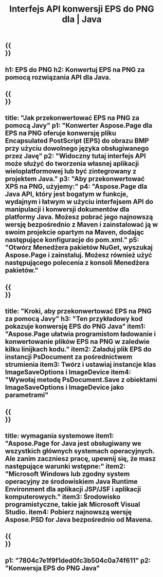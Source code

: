 ﻿---
translation: true
template: /_templates/_conversion-child-java.md
title: Interfejs API konwersji EPS do PNG dla | Java
url: /java/conversion/eps-to-png/
description: Przykładowy kod konwersji Java dla formatu EPS do pliku PNG. Użyj tego przykładowego kodu, aby przekonwertować plik EPS na PNG w dowolnej aplikacji internetowej lub aplikacji opartej na języku Java.
informat: EPS
outformat: PNG
otherformats: XPS PS
---

{{<section banner>}}
---
h1: EPS do PNG
h2: Konwertuj EPS na PNG za pomocą rozwiązania API dla Java.
---

{{<section overview>}}
---
title: "Jak przekonwertować EPS na PNG za pomocą Javy"
p1: "Konwerter Aspose.Page dla EPS na PNG oferuje konwersję pliku Encapsulated PostScript (EPS) do obrazu BMP przy użyciu dowolnego języka obsługiwanego przez Javę"
p2: "Widoczny tutaj interfejs API może służyć do tworzenia własnej aplikacji wieloplatformowej lub być zintegrowany z projektem Java."
p3: "Aby przekonwertować XPS na PNG, użyjemy:"
p4: "Aspose.Page dla Java API, który jest bogatym w funkcje, wydajnym i łatwym w użyciu interfejsem API do manipulacji i konwersji dokumentów dla platformy Java. Możesz pobrać jego najnowszą wersję bezpośrednio z Maven i zainstalować ją w swoim projekcie opartym na Maven, dodając następujące konfiguracje do pom.xml."
p5: "Otwórz Menedżera pakietów NuGet, wyszukaj Aspose.Page i zainstaluj. Możesz również użyć następującego polecenia z konsoli Menedżera pakietów."
---

{{<section feature1>}}
---
title: "Kroki, aby przekonwertować EPS na PNG za pomocą Javy"
h3: "Ten przykładowy kod pokazuje konwersję EPS do PNG Java"
item1: "Aspose.Page ułatwia programistom ładowanie i konwertowanie plików EPS na PNG w zaledwie kilku linijkach kodu."
item2: Załaduj plik EPS do instancji PsDocument za pośrednictwem strumienia
item3: Twórz i ustawiaj instancje klas ImageSaveOptions i ImageDevice
item4: "Wywołaj metodę PsDocument.Save z obiektami ImageSaveOptions i ImageDevice jako parametrami"
---

{{<section feature2>}}
---
title: wymagania systemowe
item1: "Aspose.Page for Java jest obsługiwany we wszystkich głównych systemach operacyjnych. Ale zanim zaczniesz pracę, upewnij się, że masz następujące warunki wstępne:"
item2: "Microsoft Windows lub zgodny system operacyjny ze środowiskiem Java Runtime Environment dla aplikacji JSP/JSF i aplikacji komputerowych."
item3: Środowisko programistyczne, takie jak Microsoft Visual Studio.
item4: Pobierz najnowszą wersję Aspose.PSD for Java bezpośrednio od Mavena.
---

{{<section gist>}}
---
p1: "7804c7e1f9f1ded0fc3b504c0a74f611"
p2: "Konwersja EPS do PNG Java"
---
